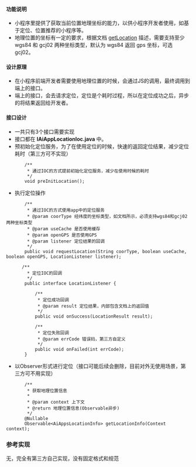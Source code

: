 #### 功能说明

+ 小程序里提供了获取当前位置地理坐标的能力，以供小程序开发者使用，如基于定位、位置推荐的小程序等。
+ 地理位置的坐标有一定的要求，根据文档 [getLocation](https://smartprogram.baidu.com/docs/develop/api/location_get/#getLocation/) 描述，需要支持至少 wgs84 和 gcj02 两种坐标类型，默认为 wgs84 返回 gps 坐标，可选 gcj02。

#### 设计原理

+ 在小程序前端开发者需要使用地理位置的时候，会通过JS的调用，最终调用到端上的接口。
+ 端上的接口，会去请求定位，定位是个耗时过程，所以在定位成功之后，异步的将结果返回给开发者。
 
#### 接口设计

 + 一共只有3个接口需要实现
 + 接口都在 **IAiAppLocationIoc.java** 中。
 + 预初始化定位服务，为了在使用定位的时候，快速的返回定位结果，减少定位耗时（第三方可不实现）
 
 ```
		/**
	     * 通过IOC的方式提前初始化定位服务，减少在使用时候的耗时
	     */
	    void preInitLocation();
 ```
 
 + 执行定位操作
 
 ```
		/**
		 * 通过IOC的方式使用app中的定位服务
		 * @param coorType 经纬度的坐标类型，如文档所示，必须支持wgs84和gcj02两种坐标类型
		 * @param useCache 是否使用缓存
		 * @param openGPS 是否使用GPS
		 * @param listener 定位结果的回调
		 */
		public void requestLocation(String coorType, boolean useCache, boolean openGPS, LocationListener listener);
		
	   /**
	     * 定位IOC的回调
	     */
	    public interface LocationListener {
	        
	        /**
	         * 定位成功回调
	         * @param result 定位结果，内部包含文档上的返回值
	         */
	        public void onSuccess(LocationResult result);
	        
	        /**
	         * 定位失败回调
	         * @param errCode 错误码，第三方自定义
	         */
	        public void onFailed(int errCode);
	    }
 ```
 
 + 以Observer形式进行定位（接口可能后续会删除，目前对外无使用场景，第三方可不用实现）
 
 ```
	 	/**
	     * 获取地理位置信息
	     *
	     * @param context 上下文
	     * @return 地理位置信息(Observable异步)
	     */
	    @Nullable
	    Observable<AiAppsLocationInfo> getLocationInfo(Context context);
 ```


### 参考实现

无，完全有第三方自己实现，没有固定格式和规范
